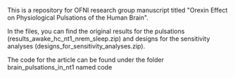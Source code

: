 This is a repository for OFNI research group manuscript titled "Orexin Effect on Physiological Pulsations of the Human Brain".

In the files, you can find the original results for the pulsations (results_awake_hc_nt1_nrem_sleep.zip) and designs for the sensitivity analyses (designs_for_sensitivity_analyses.zip).

The code for the article can be found under the folder brain_pulsations_in_nt1 named code
